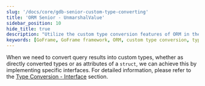 ```yaml
---
slug: '/docs/core/gdb-senior-custom-type-converting'
title: 'ORM Senior - UnmarshalValue'
sidebar_position: 10
hide_title: true
description: "Utilize the custom type conversion features of ORM in the GoFrame framework to transform query results into desired types through specific interfaces, whether as direct types or struct attributes. This enhances the flexibility of the GoFrame framework, offering efficient solutions to assist developers in achieving advanced database interactions."
keywords: [GoFrame, GoFrame framework, ORM, custom type conversion, type conversion interface, query result processing, flexible expansion, efficient solutions, struct attributes, UnmarshalValue]
---
```


When we need to convert query results into custom types, whether as directly converted types or as attributes of a `struct`, we can achieve this by implementing specific interfaces. For detailed information, please refer to the [Type Conversion - Interface](../../类型转换/类型转换-UnmarshalValue.md) section.